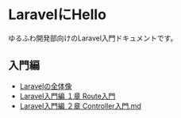 # LaravelにHello
ゆるふわ開発部向けのLaravel入門ドキュメントです。  

## 入門編
* [Laravelの全体像](./documents/Laravelの全体像.md)
* [Laravel入門編 １章 Route入門](./documents/Laravel入門編１章Route入門.md)
* [Laravel入門編 ２章 Controller入門.md](./Laravel入門編２章Controller入門.md)
